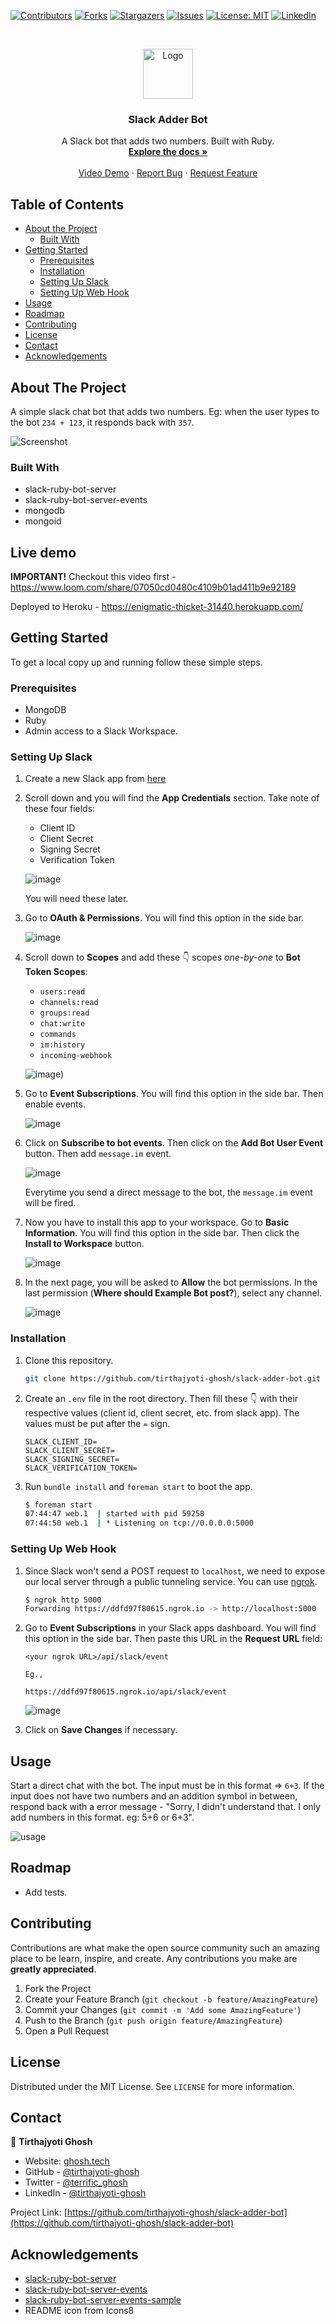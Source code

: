 <!--
*** Thanks for checking out this README Template. If you have a suggestion that would
*** make this better, please fork the repo and create a pull request or simply open
*** an issue with the tag "enhancement".
*** Thanks again! Now go create something AMAZING! :D
-->





<!-- PROJECT SHIELDS -->
<!--
*** I'm using markdown "reference style" links for readability.
*** Reference links are enclosed in brackets [ ] instead of parentheses ( ).
*** See the bottom of this document for the declaration of the reference variables
*** for contributors-url, forks-url, etc. This is an optional, concise syntax you may use.
*** https://www.markdownguide.org/basic-syntax/#reference-style-links
-->
[![Contributors][contributors-shield]][contributors-url]
[![Forks][forks-shield]][forks-url]
[![Stargazers][stars-shield]][stars-url]
[![Issues][issues-shield]][issues-url]
[![License: MIT][license-shield]][license-url]
[![LinkedIn][linkedin-shield]][linkedin-url]



<!-- PROJECT LOGO -->
<br />
<p align="center">
  <a href="https://github.com/tirthajyoti-ghosh/slack-adder-bot">
    <img src="https://user-images.githubusercontent.com/57726348/103025447-d7454d00-4577-11eb-86cd-c887d68b014e.png" alt="Logo" width="80" height="80">
  </a>

  <h3 align="center">Slack Adder Bot</h3>

  <p align="center">
    A Slack bot that adds two numbers. Built with Ruby.
    <br />
    <a href="https://github.com/tirthajyoti-ghosh/slack-adder-bot"><strong>Explore the docs »</strong></a>
    <br />
    <br />
    <a href="https://www.loom.com/share/07050cd0480c4109b01ad411b9e92189">Video Demo</a>
    ·
    <a href="https://github.com/tirthajyoti-ghosh/slack-adder-bot/issues">Report Bug</a>
    ·
    <a href="https://github.com/tirthajyoti-ghosh/slack-adder-bot/issues">Request Feature</a>
  </p>
</p>

<!-- TABLE OF CONTENTS -->
## Table of Contents

* [About the Project](#about-the-project)
  * [Built With](#built-with)
* [Getting Started](#getting-started)
  * [Prerequisites](#prerequisites)
  * [Installation](#installation)
  * [Setting Up Slack](#setting-up-slack)
  * [Setting Up Web Hook](#setting-up-web-hook)
* [Usage](#usage)
* [Roadmap](#roadmap)
* [Contributing](#contributing)
* [License](#license)
* [Contact](#contact)
* [Acknowledgements](#acknowledgements)

<!-- ABOUT THE PROJECT -->
## About The Project

A simple slack chat bot that adds two numbers. Eg: when the user types to the bot `234 + 123`, it responds back with `357`.

![Screenshot](https://user-images.githubusercontent.com/57726348/103085343-6e0d1a80-4607-11eb-935e-55a5f1049725.png)

### Built With

* slack-ruby-bot-server
* slack-ruby-bot-server-events
* mongodb
* mongoid

## Live demo

**IMPORTANT!** Checkout this video first - <https://www.loom.com/share/07050cd0480c4109b01ad411b9e92189>

Deployed to Heroku - <https://enigmatic-thicket-31440.herokuapp.com/>

<!-- GETTING STARTED -->
## Getting Started

To get a local copy up and running follow these simple steps.

### Prerequisites

* MongoDB
* Ruby
* Admin access to a Slack Workspace.

### Setting Up Slack

1. Create a new Slack app from [here](https://api.slack.com/apps?new_app=1)

2. Scroll down and you will find the **App Credentials** section. Take note of these four fields:

    * Client ID
    * Client Secret
    * Signing Secret
    * Verification Token

    ![image](https://user-images.githubusercontent.com/57726348/102981481-05eb0580-452f-11eb-8f2f-97aa185f1f2b.jpg)

    You will need these later.

3. Go to **OAuth & Permissions**. You will find this option in the side bar.

   ![image](https://user-images.githubusercontent.com/57726348/102981953-c375f880-452f-11eb-810b-b0dbd6ad0ca3.png)

4. Scroll down to **Scopes** and add these 👇 scopes *one-by-one* to **Bot Token Scopes**:

    * `users:read`
    * `channels:read`
    * `groups:read`
    * `chat:write`
    * `commands`
    * `im:history`
    * `incoming-webhook`

    ![image)](https://user-images.githubusercontent.com/57726348/102985652-83b20f80-4535-11eb-95a6-0fc71d7d9b1b.png)

5. Go to **Event Subscriptions**. You will find this option in the side bar. Then enable events.

   ![image](https://user-images.githubusercontent.com/57726348/102985992-15ba1800-4536-11eb-8ef2-f04d2459b579.png)

6. Click on **Subscribe to bot events**. Then click on the **Add Bot User Event** button. Then add `message.im` event.

   ![image](https://user-images.githubusercontent.com/57726348/102986763-549c9d80-4537-11eb-804f-c5dd8195b400.png)

   Everytime you send a direct message to the bot, the `message.im` event will be fired.

7. Now you have to install this app to your workspace. Go to **Basic Information**. You will find this option in the side bar. Then click the **Install to Workspace** button.

   ![image](https://user-images.githubusercontent.com/57726348/102987659-b4477880-4538-11eb-81b6-12a45bfd2284.png)

8. In the next page, you will be asked to **Allow** the bot permissions. In the last permission (**Where should Example Bot post?**), select any channel.

   ![image](https://user-images.githubusercontent.com/57726348/102988627-2f5d5e80-453a-11eb-904e-c29561dce9da.png)

### Installation

1. Clone this repository.

   ```bash
   git clone https://github.com/tirthajyoti-ghosh/slack-adder-bot.git
   ```

2. Create an `.env` file in the root directory. Then fill these 👇 with their respective values (client id, client secret, etc. from slack app). The values must be put after the `=` sign.

   ```text
   SLACK_CLIENT_ID=
   SLACK_CLIENT_SECRET=
   SLACK_SIGNING_SECRET=
   SLACK_VERIFICATION_TOKEN=
   ```

3. Run `bundle install` and `foreman start` to boot the app.

   ```bash
   $ foreman start
   07:44:47 web.1  | started with pid 59258
   07:44:50 web.1  | * Listening on tcp://0.0.0.0:5000
   ```

### Setting Up Web Hook

1. Since Slack won't send a POST request to `localhost`, we need to expose our local server through a public tunneling service. You can use [ngrok](https://ngrok.com/).

   ```bash
   $ ngrok http 5000
   Forwarding https://ddfd97f80615.ngrok.io -> http://localhost:5000
   ```

2. Go to **Event Subscriptions** in your Slack apps dashboard. You will find this option in the side bar. Then paste this URL in the **Request URL** field:

   ```text
   <your ngrok URL>/api/slack/event

   Eg.,

   https://ddfd97f80615.ngrok.io/api/slack/event
   ```

   ![image](https://user-images.githubusercontent.com/57726348/103019463-e5da3700-456c-11eb-86c7-1163dfcebfad.png)

3. Click on **Save Changes** if necessary.

<!-- USAGE EXAMPLES -->
## Usage

Start a direct chat with the bot. The input must be in this format => `6+3`. If the input does not have two numbers and an addition symbol in between, respond back with a error message - "Sorry, I didn't understand that. I only add numbers in this format. eg: 5+6 or 6+3".

![usage](https://user-images.githubusercontent.com/57726348/103031653-42951c00-4584-11eb-82c1-632c48962904.gif)

<!-- ROADMAP -->
## Roadmap

* Add tests.

<!-- CONTRIBUTING -->
## Contributing

Contributions are what make the open source community such an amazing place to be learn, inspire, and create. Any contributions you make are **greatly appreciated**.

1. Fork the Project
2. Create your Feature Branch (`git checkout -b feature/AmazingFeature`)
3. Commit your Changes (`git commit -m 'Add some AmazingFeature'`)
4. Push to the Branch (`git push origin feature/AmazingFeature`)
5. Open a Pull Request

<!-- LICENSE -->
## License

Distributed under the MIT License. See `LICENSE` for more information.

<!-- CONTACT -->
## Contact

👤 **Tirthajyoti Ghosh**

* Website: [ghosh.tech](https://ghosh.tech/)
* GitHub - [@tirthajyoti-ghosh](https://github.com/tirthajyoti-ghosh)
* Twitter - [@terrific_ghosh](https://twitter.com/terrific_ghosh)
* LinkedIn - [@tirthajyoti-ghosh](https://www.linkedin.com/in/tirthajyoti-ghosh/)

Project Link: [https://github.com/tirthajyoti-ghosh/slack-adder-bot](https://github.com/tirthajyoti-ghosh/slack-adder-bot)

<!-- ACKNOWLEDGEMENTS -->
## Acknowledgements

* [slack-ruby-bot-server](https://github.com/slack-ruby/slack-ruby-bot-server)
* [slack-ruby-bot-server-events](https://github.com/slack-ruby/slack-ruby-bot-server-events)
* [slack-ruby-bot-server-events-sample](https://github.com/slack-ruby/slack-ruby-bot-server-events-sample)
* README icon from Icons8

<!-- MARKDOWN LINKS & IMAGES -->
<!-- https://www.markdownguide.org/basic-syntax/#reference-style-links -->
[contributors-shield]: https://img.shields.io/github/contributors/tirthajyoti-ghosh/slack-adder-bot.svg?style=flat-square
[contributors-url]: https://github.com/tirthajyoti-ghosh/slack-adder-bot/graphs/contributors
[forks-shield]: https://img.shields.io/github/forks/tirthajyoti-ghosh/slack-adder-bot.svg?style=flat-square
[forks-url]: https://github.com/tirthajyoti-ghosh/slack-adder-bot/network/members
[stars-shield]: https://img.shields.io/github/stars/tirthajyoti-ghosh/slack-adder-bot.svg?style=flat-square
[stars-url]: https://github.com/tirthajyoti-ghosh/slack-adder-bot/stargazers
[issues-shield]: https://img.shields.io/github/issues/tirthajyoti-ghosh/slack-adder-bot.svg?style=flat-square
[issues-url]: https://github.com/tirthajyoti-ghosh/slack-adder-bot/issues
[license-shield]: https://img.shields.io/badge/License-MIT-yellow.svg
[license-url]: https://github.com/tirthajyoti-ghosh/slack-adder-bot/blob/development/LICENSE
[linkedin-shield]: https://img.shields.io/badge/-LinkedIn-black.svg?style=flat-square&logo=linkedin&colorB=555
[linkedin-url]: https://www.linkedin.com/in/tirthajyoti-ghosh/

